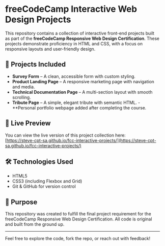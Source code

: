 # freeCodeCamp Interactive Web Design Projects

This repository contains a collection of interactive front-end projects built as part of the **freeCodeCamp Responsive Web Design Certification**. These projects demonstrate proficiency in HTML and CSS, with a focus on responsive layouts and user-friendly design.

## 📁 Projects Included

- **Survey Form** – A clean, accessible form with custom styling.
- **Product Landing Page** – A responsive marketing page with navigation and media.
- **Technical Documentation Page** – A multi-section layout with smooth scrolling.
- **Tribute Page** – A simple, elegant tribute with semantic HTML.
-**Personal portfolio webpage added after completing the course.

## 🚀 Live Preview

You can view the live version of this project collection here:  
[https://steve-cpt-sa.github.io/fcc-interactive-projects/](https://steve-cpt-sa.github.io/fcc-interactive-projects/)

## 🛠️ Technologies Used

- HTML5
- CSS3 (including Flexbox and Grid)
- Git & GitHub for version control

## 🎯 Purpose

This repository was created to fulfill the final project requirement for the freeCodeCamp Responsive Web Design Certification. All code is original and built from the ground up.

---

Feel free to explore the code, fork the repo, or reach out with feedback!
